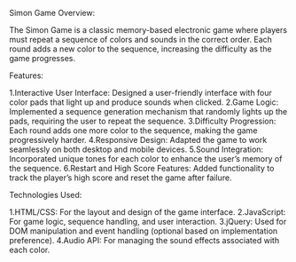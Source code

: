 Simon Game Overview:

The Simon Game is a classic memory-based electronic game where players must repeat a sequence of colors and sounds in the correct order. Each round adds a new color to the sequence, increasing the difficulty as the game progresses.

Features:

1.Interactive User Interface: Designed a user-friendly interface with four color pads that light up and produce sounds when clicked.
2.Game Logic: Implemented a sequence generation mechanism that randomly lights up the pads, requiring the user to repeat the sequence.
3.Difficulty Progression: Each round adds one more color to the sequence, making the game progressively harder.
4.Responsive Design: Adapted the game to work seamlessly on both desktop and mobile devices.
5.Sound Integration: Incorporated unique tones for each color to enhance the user’s memory of the sequence.
6.Restart and High Score Features: Added functionality to track the player’s high score and reset the game after failure.

Technologies Used:

1.HTML/CSS: For the layout and design of the game interface.
2.JavaScript: For game logic, sequence handling, and user interaction.
3.jQuery: Used for DOM manipulation and event handling (optional based on implementation preference).
4.Audio API: For managing the sound effects associated with each color.
